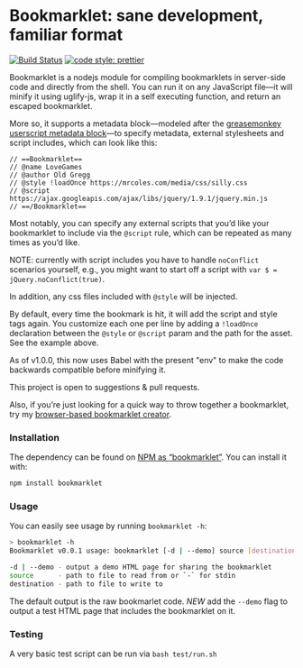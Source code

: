 # Bookmarklet: sane development, familiar format

[![Build Status](https://travis-ci.org/mrcoles/bookmarklet.svg?branch=master)](https://travis-ci.org/mrcoles/bookmarklet)
[![code style: prettier](https://img.shields.io/badge/code_style-prettier-ff69b4.svg?style=flat-square)](https://github.com/prettier/prettier)

Bookmarklet is a nodejs module for compiling bookmarklets in server-side code and directly from the shell. You can run it on any JavaScript file—it will minify it using uglify-js, wrap it in a self executing function, and return an escaped bookmarklet.

More so, it supports a metadata block—modeled after the [greasemonkey userscript metadata block](http://wiki.greasespot.net/Metadata_Block)—to specify metadata, external stylesheets and script includes, which can look like this:

    // ==Bookmarklet==
    // @name LoveGames
    // @author Old Gregg
    // @style !loadOnce https://mrcoles.com/media/css/silly.css
    // @script https://ajax.googleapis.com/ajax/libs/jquery/1.9.1/jquery.min.js
    // ==/Bookmarklet==

Most notably, you can specify any external scripts that you’d like your bookmarklet to include via the `@script` rule, which can be repeated as many times as you’d like.

NOTE: currently with script includes you have to handle `noConflict` scenarios yourself, e.g., you might want to start off a script with `var $ = jQuery.noConflict(true)`.

In addition, any css files included with `@style` will be injected.

By default, every time the bookmark is hit, it will add the script and style tags again. You customize each one per line by adding a `!loadOnce` declaration between the `@style` or `@script` param and the path for the asset. See the example above.

As of v1.0.0, this now uses Babel with the present "env" to make the code backwards compatible before minifying it.

This project is open to suggestions & pull requests.

Also, if you’re just looking for a quick way to throw together a bookmarklet, try my [browser-based bookmarklet creator](http://mrcoles.com/bookmarklet/).

### Installation

The dependency can be found on [NPM as “bookmarklet”](https://www.npmjs.org/package/bookmarklet). You can install it with:

```bash
npm install bookmarklet
```

### Usage

You can easily see usage by running `bookmarklet -h`:

```bash
> bookmarklet -h
Bookmarklet v0.0.1 usage: bookmarklet [-d | --demo] source [destination]

-d | --demo - output a demo HTML page for sharing the bookmarklet
source      - path to file to read from or `-` for stdin
destination - path to file to write to
```

The default output is the raw bookmarlet code. _NEW_ add the `--demo` flag to output a test HTML page that includes the bookmarklet on it.

### Testing

A very basic test script can be run via `bash test/run.sh`

